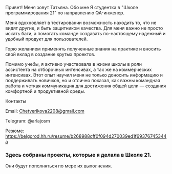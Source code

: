 Привет! Меня зовут Татьяна.
Обо мне
Я студентка в "Школе программирования 21" по направлению QA-инженер.

Меня вдохновляет в тестировании возможность находить то, что не видят другие, и быть защитником качества. Для меня важно не просто искать баги, а помогать команде создавать по-настоящему надежный и удобный продукт для пользователей.

Горю желанием применять полученные знания на практике и вносить свой вклад в создание крутых проектов.

Помимо учебы, я активно участвовала в жизни школы в роли ассистента на отборочных интенсивах, а так же на коммерческих интенсивах. Этот опыт научил меня не только доносить информацию и поддерживать новичков, но и отлично показал, как важны командная работа и четкая коммуникация для достижения общей цели — создания комфортной и продуктивной среды.

Контакты

Email: Chetverikova2208@gmail.com

Telegram: @arlajosm

Резюме: https://belgorod.hh.ru/resume/b268988cff0f094d270039ed1f69376745344a

### Здесь собраны проекты, которые я делала в Школе 21. 

Они будут пополняться по мере их выполнения.
